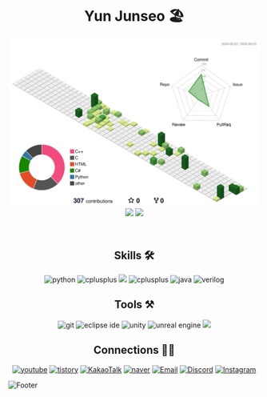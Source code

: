 <div align="center">

# Yun Junseo 🏖️

<!-- ![Yun Junseo's GitHub stats](https://github-readme-stats.vercel.app/api?username=yjs2673&show_icons=true&theme=dark) -->
<!-- [![Top Langs](https://github-readme-stats.vercel.app/api/top-langs/?username=yjs2673&langs_count=8&layout=compact&theme=dark)](https://github.com/yjs2673)﻿ -->

<img src="./profile-3d-contrib/profile-green-animate.svg" width="600" alt="3D Contrib" />  <br/>
<img src="http://mazassumnida.wtf/api/v2/generate_badge?boj=yjs2673" width="300" />
<img src="http://mazandi.herokuapp.com/api?handle=yjs2673&theme=white" width="300" />       <br/>

<br/>

## Skills 🛠️
![python](https://img.shields.io/badge/python-3776AB.svg?&style=for-the-badge&logo=python&logoColor=white)
![cplusplus](https://img.shields.io/badge/c++-00599C.svg?&style=for-the-badge&logo=cplusplus&logoColor=white)
<img src="https://img.shields.io/badge/c-%23A8B9CC.svg?&style=for-the-badge&logo=c&logoColor=black" />
![cplusplus](https://img.shields.io/badge/c%23-663399.svg?&style=for-the-badge&logo=cplusplus&logoColor=white)
![java](https://img.shields.io/badge/java-007396.svg?&style=for-the-badge&logo=java&logoColor=white)
![verilog](https://img.shields.io/badge/verilog-000000.svg?&style=for-the-badge&logo=verilog&logoColor=white)

## Tools ⚒️
![git](https://img.shields.io/badge/git-F05032.svg?&style=for-the-badge&logo=git&logoColor=white)
![eclipse ide](https://img.shields.io/badge/eclipse%20ide-2C2255.svg?&style=for-the-badge&logo=eclipse%20ide&logoColor=white)
![unity](https://img.shields.io/badge/unity-000000.svg?&style=for-the-badge&logo=unity&logoColor=white)
![unreal engine](https://img.shields.io/badge/unreal%20engine-0E1128.svg?&style=for-the-badge&logo=unreal%20engine&logoColor=white)
<img src="https://img.shields.io/badge/visual%20studio%20code-%23007ACC.svg?&style=for-the-badge&logo=visual%20studio%20code&logoColor=white" />

## Connections ⛓️‍💥
[![youtube](https://img.shields.io/badge/-YouTube-FF0000?style=flat-square&logo=youtube&logoColor=white)](https://www.youtube.com/@yjs2673)
[![tistory](https://img.shields.io/badge/-Tistory-EB531F?style=flat-square&logo=tistory&logoColor=white)](https://yjs2673.tistory.com)
[![KakaoTalk](https://img.shields.io/badge/-KakaoTalk-FFCD00?style=flat-square&logo=Kakaotalk&logoColor=white)](https://open.kakao.com/o/soNd3zTh)
[![naver](https://img.shields.io/badge/-Blog-03C75A?&style=flat-square&logo=naver&logoColor=white)](https://blog.naver.com/yjs2673)
[![Email](https://img.shields.io/badge/-Gmail-4285F4?style=flat-square&logo=gmail&logoColor=white)](mailto:junseo@hello.com)
[![Discord](https://img.shields.io/badge/-Discord-5865F2?style=flat-square&logo=discord&logoColor=white)](https://discord.com/users/353530660415209473)
[![Instagram](https://img.shields.io/badge/-Instagram-ed5ce6?style=flat-square&logo=instagram&logoColor=white)](https://www.instagram.com/junseo.__.o)

</div>

![Footer](https://capsule-render.vercel.app/api?type=waving&color=auto&height=200&section=footer)
